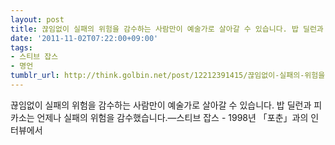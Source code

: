 ```yaml
---
layout: post
title: 끊임없이 실패의 위험을 감수하는 사람만이 예술가로 살아갈 수 있습니다. 밥 딜런과 피카소는 언제나 실패의 위험을 감수했습니다.
date: '2011-11-02T07:22:00+09:00'
tags:
- 스티브 잡스
- 명언
tumblr_url: http://think.golbin.net/post/12212391415/끊임없이-실패의-위험을-감수하는-사람만이-예술가로-살아갈-수-있습니다-밥-딜런과-피카소는
---
```

끊임없이 실패의 위험을 감수하는 사람만이 예술가로 살아갈 수 있습니다. 밥 딜런과 피카소는 언제나 실패의 위험을 감수했습니다.—스티브 잡스 - 1998년 「포춘」과의 인터뷰에서
